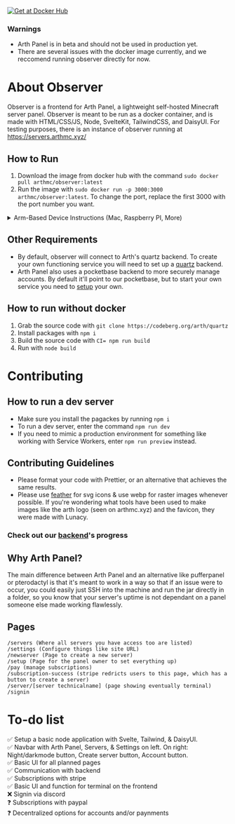 [![Get at Docker Hub](https://img.shields.io/badge/Docker-2CA5E0?style=for-the-badge&logo=docker&logoColor=white)](https://hub.docker.com/r/arthmc/observer)

### Warnings
- Arth Panel is in beta and should not be used in production yet.
- There are several issues with the docker image currently, and we reccomend running observer directly for now.

# About Observer

Observer is a frontend for Arth Panel, a lightweight self-hosted Minecraft server panel. Observer is meant to be run as a docker container, and is made with HTML/CSS/JS, Node, SvelteKit, TailwindCSS, and DaisyUI. For testing purposes, there is an instance of observer running at https://servers.arthmc.xyz/

## How to Run

1. Download the image from docker hub with the command `sudo docker pull arthmc/observer:latest`
2. Run the image with `sudo docker run -p 3000:3000 arthmc/observer:latest`. To change the port, replace the first 3000 with the port number you want.

<details>
<summary>Arm-Based Device Instructions (Mac, Raspberry PI, More)</summary>
<br>
- clone https://codeberg.org/arth/observer/  
- run `sudo docker buildx build --platform linux/arm64 . -t arthmc/observer:latest`  
- run `sudo docker run -p 3000:3000 arthmc/observer:latest`  

</details>

## Other Requirements

- By default, observer will connect to Arth's quartz backend. To create your own functioning service you will need to set up a [quartz](https://github.com/arthmc/quartz) backend.
- Arth Panel also uses a pocketbase backend to more securely manage accounts. By default it'll point to our pocketbase, but to start your own service you need to [setup](https://github.com/pocketbase/pocketbase) your own.

## How to run without docker

1. Grab the source code with `git clone https://codeberg.org/arth/quartz`
2. Install packages with `npm i`
3. Build the source code with `CI= npm run build`
4. Run with `node build`

# Contributing

## How to run a dev server

- Make sure you install the pagackes by running `npm i`
- To run a dev server, enter the command `npm run dev`
- If you need to mimic a production environment for something like working with Service Workers, enter `npm run preview` instead.

## Contributing Guidelines

- Please format your code with Prettier, or an alternative that achieves the same results.
- Please use [feather](https://feathericons.com) for svg icons & use webp for raster images whenever possible. If you're wondering what tools have been used to make images like the arth logo (seen on arthmc.xyz) and the favicon, they were made with Lunacy.

### Check out our [backend](https://github.com/arthmc/quartz)'s progress

## Why Arth Panel?

The main difference between Arth Panel and an alternative like pufferpanel or pterodactyl is that it's meant to work in a way so that if an issue were to occur, you could easily just SSH into the machine and run the jar directly in a folder, so you know that your server's uptime is not dependant on a panel someone else made working flawlessly.

## Pages

```
/servers (Where all servers you have access too are listed)
/settings (Configure things like site URL)
/newserver (Page to create a new server)
/setup (Page for the panel owner to set everything up)
/pay (manage subscriptions)
/subscription-success (stripe redricts users to this page, which has a button to create a server)
/server/[server technicalname] (page showing eventually terminal)
/signin
```

# To-do list

✅ Setup a basic node application with Svelte, Tailwind, & DaisyUI.  
✅ Navbar with Arth Panel, Servers, & Settings on left. On right: Night/darkmode button, Create server button, Account button.  
✅ Basic UI for all planned pages  
✅ Communication with backend  
✅ Subscriptions with stripe  
✅ Basic UI and function for terminal on the frontend  
❌ Signin via discord  
❓ Subscriptions with paypal  
❓ Decentralized options for accounts and/or paynments
